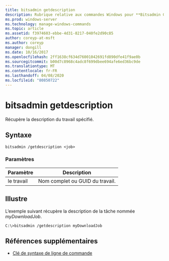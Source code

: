 ```yaml
---
title: bitsadmin getdescription
description: Rubrique relative aux commandes Windows pour **Bitsadmin GetDescription**, qui récupère la description du travail spécifié.
ms.prod: windows-server
ms.technology: manage-windows-commands
ms.topic: article
ms.assetid: f3974603-ebbe-4d31-8217-040fe2d90c85
author: coreyp-at-msft
ms.author: coreyp
manager: dongill
ms.date: 10/16/2017
ms.openlocfilehash: 2ff1638cf634d76001042691fd890dfe41f9ae0b
ms.sourcegitcommit: b00d7c8968c4adc8f699dbee694afe6ed36bc9de
ms.translationtype: MT
ms.contentlocale: fr-FR
ms.lasthandoff: 04/08/2020
ms.locfileid: "80850722"
---
```

# <a name="bitsadmin-getdescription"></a>bitsadmin getdescription

Récupère la description du travail spécifié.

## <a name="syntax"></a>Syntaxe

```
bitsadmin /getdescription <job>
```

### <a name="parameters"></a>Paramètres

| Paramètre | Description |
| -------------- | -------------- |
| le travail | Nom complet ou GUID du travail. |

## <a name="examples"></a><a name=BKMK_examples></a>Illustre

L’exemple suivant récupère la description de la tâche nommée *myDownloadJob*.

```
C:\>bitsadmin /getdescription myDownloadJob
```

## <a name="additional-references"></a>Références supplémentaires

- [Clé de syntaxe de ligne de commande](command-line-syntax-key.md)